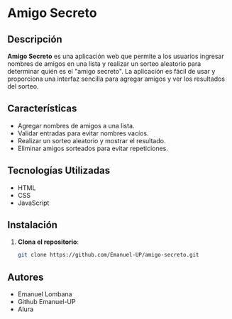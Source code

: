 # Amigo Secreto

## Descripción

**Amigo Secreto** es una aplicación web que permite a los usuarios ingresar nombres de amigos en una lista y realizar un sorteo aleatorio para determinar quién es el "amigo secreto". La aplicación es fácil de usar y proporciona una interfaz sencilla para agregar amigos y ver los resultados del sorteo.

## Características

- Agregar nombres de amigos a una lista.
- Validar entradas para evitar nombres vacíos.
- Realizar un sorteo aleatorio y mostrar el resultado.
- Eliminar amigos sorteados para evitar repeticiones.

## Tecnologías Utilizadas

- HTML
- CSS
- JavaScript

## Instalación

1. **Clona el repositorio**:
   ```bash
   git clone https://github.com/Emanuel-UP/amigo-secreto.git

## Autores
- Emanuel Lombana 
- Github Emanuel-UP 
- Alura
